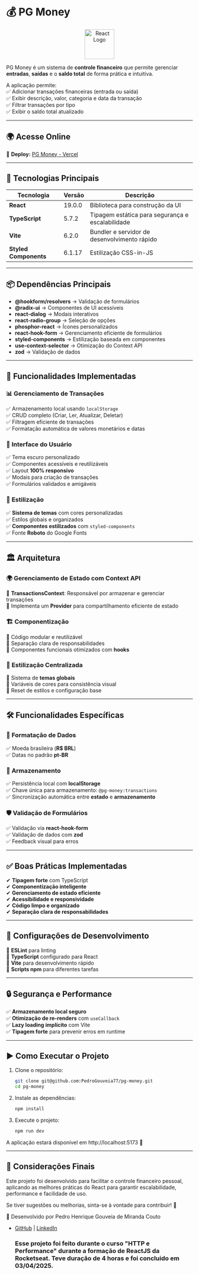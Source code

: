 # 💰 PG Money  

<p align="center">
  <img src="https://upload.wikimedia.org/wikipedia/commons/a/a7/React-icon.svg" alt="React Logo" width="80"/>
</p>

PG Money é um sistema de **controle financeiro** que permite gerenciar **entradas**, **saídas** e o **saldo total** de forma prática e intuitiva.

A aplicação permite:  
✅ Adicionar transações financeiras (entrada ou saída)  
✅ Exibir descrição, valor, categoria e data da transação  
✅ Filtrar transações por tipo  
✅ Exibir o saldo total atualizado  

---

## 🌍 Acesse Online  

🔗 **Deploy:** [PG Money - Vercel](https://pg-money.vercel.app)  

---

## 🚀 Tecnologias Principais  

| Tecnologia       | Versão       | Descrição |
|-----------------|-------------|-----------|
| **React**      | 19.0.0       | Biblioteca para construção da UI |
| **TypeScript** | 5.7.2           | Tipagem estática para segurança e escalabilidade |
| **Vite**       | 6.2.0           | Bundler e servidor de desenvolvimento rápido |
| **Styled Components** | 6.1.17    | Estilização CSS-in-JS |

---

## 📦 Dependências Principais  

- **@hookform/resolvers** → Validação de formulários  
- **@radix-ui** → Componentes de UI acessíveis  
- **react-dialog** → Modais interativos  
- **react-radio-group** → Seleção de opções  
- **phosphor-react** → Ícones personalizados  
- **react-hook-form** → Gerenciamento eficiente de formulários  
- **styled-components** → Estilização baseada em componentes  
- **use-context-selector** → Otimização do Context API  
- **zod** → Validação de dados  

---

## 🎯 Funcionalidades Implementadas  

### 📊 **Gerenciamento de Transações**  
✅ Armazenamento local usando `localStorage`  
✅ CRUD completo (Criar, Ler, Atualizar, Deletar)  
✅ Filtragem eficiente de transações  
✅ Formatação automática de valores monetários e datas  

### 🎨 **Interface do Usuário**  
✅ Tema escuro personalizado  
✅ Componentes acessíveis e reutilizáveis  
✅ Layout **100% responsivo**  
✅ Modais para criação de transações  
✅ Formulários validados e amigáveis  

### 🎨 **Estilização**  
✅ **Sistema de temas** com cores personalizadas  
✅ Estilos globais e organizados  
✅ **Componentes estilizados** com `styled-components`  
✅ Fonte **Roboto** do Google Fonts  

---

## 🏛 Arquitetura  

### 🌍 **Gerenciamento de Estado com Context API**  
🔹 **TransactionsContext**: Responsável por armazenar e gerenciar transações  
🔹 Implementa um **Provider** para compartilhamento eficiente de estado  

### 🏗 **Componentização**  
🔹 Código modular e reutilizável  
🔹 Separação clara de responsabilidades  
🔹 Componentes funcionais otimizados com **hooks**  

### 🎨 **Estilização Centralizada**  
🔹 Sistema de **temas globais**  
🔹 Variáveis de cores para consistência visual  
🔹 Reset de estilos e configuração base  

---

## 🛠 Funcionalidades Específicas  

### 🔢 **Formatação de Dados**  
✅ Moeda brasileira (**R$ BRL**)  
✅ Datas no padrão **pt-BR**  

### 💾 **Armazenamento**  
✅ Persistência local com **localStorage**  
✅ Chave única para armazenamento: `@pg-money:transactions`  
✅ Sincronização automática entre **estado** e **armazenamento**  

### 🛡 **Validação de Formulários**  
✅ Validação via **react-hook-form**  
✅ Validação de dados com **zod**  
✅ Feedback visual para erros  

---

## ✅ Boas Práticas Implementadas  

✔ **Tipagem forte** com TypeScript  
✔ **Componentização inteligente**  
✔ **Gerenciamento de estado eficiente**  
✔ **Acessibilidade e responsividade**  
✔ **Código limpo e organizado**  
✔ **Separação clara de responsabilidades**  

---

## 🔧 Configurações de Desenvolvimento  

🔹 **ESLint** para linting  
🔹 **TypeScript** configurado para React  
🔹 **Vite** para desenvolvimento rápido  
🔹 **Scripts npm** para diferentes tarefas  

---

## 🔒 Segurança e Performance  

✅ **Armazenamento local seguro**  
✅ **Otimização de re-renders** com `useCallback`  
✅ **Lazy loading implícito** com Vite  
✅ **Tipagem forte** para prevenir erros em runtime  

---

## ▶️ Como Executar o Projeto  

1. Clone o repositório:  
   ```sh
   git clone git@github.com:PedroGouveia77/pg-money.git
   cd pg-money

2. Instale as dependências:
   ```sh
   npm install

3. Execute o projeto:
   ```sh
   npm run dev

A aplicação estará disponível em http://localhost:5173 🚀


---

## 📝 Considerações Finais
Este projeto foi desenvolvido para facilitar o controle financeiro pessoal, aplicando as melhores práticas do React para garantir escalabilidade, performance e facilidade de uso.

Se tiver sugestões ou melhorias, sinta-se à vontade para contribuir! 🎉

🚀 Desenvolvido por Pedro Henrique Gouveia de Miranda Couto
- [GitHub](https://github.com/PedroGouveia77) | [LinkedIn](www.linkedin.com/in/pedrohenriquegouveia)

  ### Esse projeto foi feito durante o curso "HTTP e Performance" durante a formação de ReactJS da Rocketseat. Teve duração de 4 horas e foi concluido em 03/04/2025.
